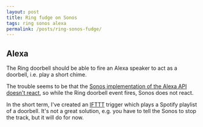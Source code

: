 ```yaml
---
layout: post
title: Ring fudge on Sonos 
tags: ring sonos alexa
permalink: /posts/ring-sonos-fudge/
---
```


## Alexa 

The Ring doorbell should be able to fire an Alexa speaker to act as a doorbell, i.e. play a short chime. 

The trouble seems to be that the [Sonos implementation of the Alexa API doesn't react](https://en.community.sonos.com/smart-home-integrations-229108/ring-doorbell-with-sonos-one-6820732), so while the Ring doorbell event fires, Sonos does not react. 

In the short term, I've created an [IFTTT](https://ifttt.com/applets/103096864d-if-new-ring-detected-at-front-door-then-play-doorbell-sounds-in-kitchen) trigger which plays a Spotify playlist of a doorbell. It's not a great solution, e.g. you have to tell the Sonos to stop the track, but it will do for now. 

 